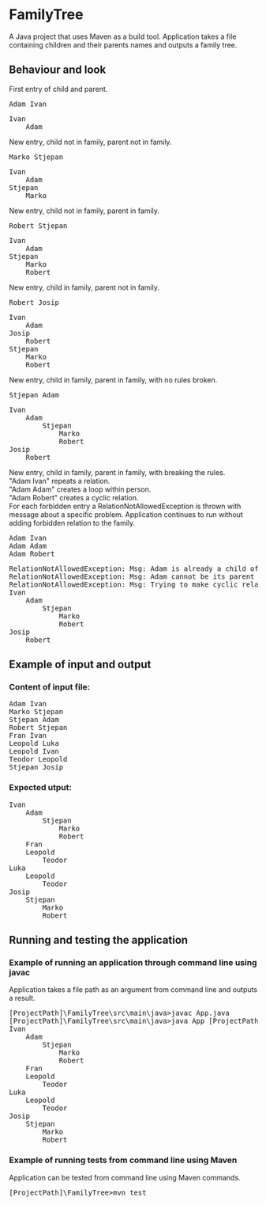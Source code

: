 # FamilyTree
A Java project that uses Maven as a build tool. 
Application takes a file containing children and their parents names and outputs a family tree.

## Behaviour and look
First entry of child and parent.
<pre>
Adam Ivan
</pre>
<pre>
Ivan
    Adam
</pre>
New entry, child not in family, parent not in family.
<pre>
Marko Stjepan
</pre>
<pre>
Ivan
    Adam
Stjepan
    Marko
</pre>
New entry, child not in family, parent in family.
<pre>
Robert Stjepan
</pre>
<pre>
Ivan
    Adam
Stjepan
    Marko
    Robert
</pre>
New entry, child in family, parent not in family.
<pre>
Robert Josip
</pre>
<pre>
Ivan
    Adam
Josip
    Robert
Stjepan
    Marko
    Robert
</pre>
New entry, child in family, parent in family, with no rules broken.
<pre>
Stjepan Adam
</pre>
<pre>
Ivan
    Adam
        Stjepan
            Marko
            Robert
Josip
    Robert
</pre>
New entry, child in family, parent in family, with breaking the rules. <br/>
"Adam Ivan" repeats a relation. <br/>
"Adam Adam" creates a loop within person. <br/>
"Adam Robert" creates a cyclic relation. <br/>
For each forbidden entry a RelationNotAllowedException is thrown with message about a specific problem. Application continues to run without adding forbidden relation to the family.
<pre>
Adam Ivan
Adam Adam
Adam Robert
</pre>
<pre>
RelationNotAllowedException: Msg: Adam is already a child of Ivan!
RelationNotAllowedException: Msg: Adam cannot be its parent or child!
RelationNotAllowedException: Msg: Trying to make cyclic relation with Adam and Robert!
Ivan
    Adam
        Stjepan
            Marko
            Robert
Josip
    Robert
</pre>

## Example of input and output
### Content of input file:
<pre>
Adam Ivan
Marko Stjepan
Stjepan Adam
Robert Stjepan
Fran Ivan
Leopold Luka
Leopold Ivan
Teodor Leopold
Stjepan Josip
</pre>
### Expected utput:
<pre>
Ivan
    Adam
        Stjepan
            Marko
            Robert
    Fran
    Leopold
        Teodor
Luka
    Leopold
        Teodor
Josip
    Stjepan
        Marko
        Robert
</pre>

## Running and testing the application
### Example of running an application through command line using javac
Application takes a file path as an argument from command line and outputs a result.
<pre>
[ProjectPath]\FamilyTree\src\main\java>javac App.java
[ProjectPath]\FamilyTree\src\main\java>java App [ProjectPath]\FamilyTree\src\main\resources\podaci.txt
Ivan
    Adam
        Stjepan
            Marko
            Robert
    Fran
    Leopold
        Teodor
Luka
    Leopold
        Teodor
Josip
    Stjepan
        Marko
        Robert
</pre>
### Example of running tests from command line using Maven
Application can be tested from command line using Maven commands.
<pre>
[ProjectPath]\FamilyTree>mvn test
</pre>
